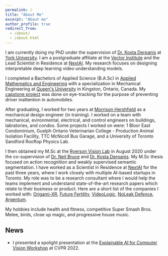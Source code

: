 ```yaml
---
permalink: /
title: "About Me"
excerpt: "About me"
author_profile: true
redirect_from: 
  - /about/
  - /about.html
---
```


I am currently doing my PhD under the supervision of [Dr. Kosta Derpanis](https://cs.ryerson.ca/~kosta/) at [York University](https://www.yorku.ca/). I am a postgraduate affiliate at the [Vector Institute](https://vectorinstitute.ai/) and the Lead Scientist in Residence at [NextAI](https://www.nextcanada.com/next-ai/). My research focuses on designing interpretable deep learning video understanding models.

I completed a Bachelors of Applied Science (B.A.Sc) in [Applied Mathematics and Engineering](https://www.queensu.ca/mathstat/mthe) with a specialization in Mechanical Engineering at [Queen's University](https://www.queensu.ca/) in Kingston, Ontario, Canada. My [capstone project](https://arxiv.org/abs/1908.08914) was done on eye-tracking for the purpose of preventing driver inattention in automobiles. 

After graduating, I worked for two years at [Morrison Hershfield](https://www.morrisonhershfield.com) as a mechanical design engineer (in training). I worked on a team with mechanical, evironmental, electrical, and control engineers on buildings, labratories, and condos. Some projects I worked on were: 1 Bloor East Condominium, Guelph Ontario Veterinarian College - Production Animal Isolation Facility, TTC McNicoll Bus Garage, and a University of Toronto Sandford Rooftop Physics Lab.

I then obtained my M.Sc at the [Ryerson Vision Lab](https://ryersonvisionlab.github.io/) in August 2020 under the co-supervision of [Dr. Neil Bruce](https://cs.ryerson.ca/~bruce/) and [Dr. Kosta Derpanis](https://cs.ryerson.ca/~kosta/). My M.Sc thesis focused on action recognition and weakly supervised semantic segmentation. I have worked as a Scientist in Residence at [NextAI](https://www.nextcanada.com/next-ai/) for the past three years, where I work closely with multiple AI-based startups in Toronto. My role was to be a research consultant where I would help the teams implement and understand state-of-the-art research papers which relate to their business or product. Here are a short list of the companies I worked with: [Origami-XR](https://www.origami-xr.com/), [Future Fertility](https://futurefertility.com/), [VideoLogic](https://www.videologic.io/), [NoLeak Defence](https://www.noleak.io/), [Argentum](https://www.argentum.ai/).

My hobbies include health and fitness, competitive Super Smash Bros. Melee, birds, close up magic, and progressive house music.


## News

- I presented a spolight presentation at the [Explainable AI for Computer Vision Workshop](https://xai4cv.github.io/workshop) at CVPR 2022.
